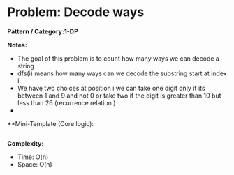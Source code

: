 # Problem: Decode ways 

**Pattern / Category:1-DP**

**Notes:**
- The goal of this problem is to count how many ways we can decode a string 
- dfs(i) means how many ways can we decode the substring start at index i 
- We have two choices at position i we can take one digit only if its between 1 and 9 and not 0 or take two if the digit is greater than 10 but less than 26 (recurrence relation )
- 


**Mini-Template (Core logic):
```

```

**Complexity:**
 - Time: O(n)
 - Space: O(n)
